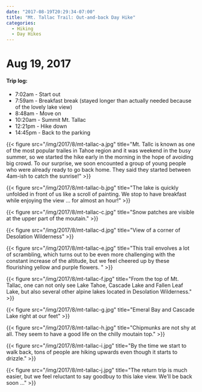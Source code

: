 ```yaml
---
date: "2017-08-19T20:29:34-07:00"
title: "Mt. Tallac Trail: Out-and-back Day Hike"
categories:
  - Hiking
  - Day Hikes
---
```

# Aug 19, 2017

#### Trip log:

* 7:02am - Start out
* 7:59am - Breakfast break (stayed longer than actually needed because of the lovely lake view)
* 8:48am - Move on
* 10:20am - Summit Mt. Tallac
* 12:21pm - Hike down
* 14:45pm - Back to the parking

{{< figure src="/img/2017/8/mt-tallac-a.jpg" title="Mt. Tallc is known as one of the most popular trailes in Tahoe region and it was weekend in the busy summer, so we started the hike early in the morning in the hope of avoiding big crowd. To our surprise, we soon encounted a group of young people who were already ready to go back home. They said they started between 4am-ish to catch the sunrise!" >}}
<!--more-->

{{< figure src="/img/2017/8/mt-tallac-b.jpg" title="The lake is quickly unfolded in front of us like a scroll of painting. We stop to have breakfast while enjoying the view ... for almost an hour!" >}}

{{< figure src="/img/2017/8/mt-tallac-c.jpg" title="Snow patches are visible at the upper part of the moutain." >}}

{{< figure src="/img/2017/8/mt-tallac-d.jpg" title="View of a corner of Desolation Wilderness" >}}

{{< figure src="/img/2017/8/mt-tallac-e.jpg" title="This trail envolves a lot of scrambling, which turns out to be even more challenging with the constant increase of the altitude, but we feel cheered up by these flourishing yellow and purple flowers. " >}}

{{< figure src="/img/2017/8/mt-tallac-f.jpg" title="From the top of Mt. Tallac, one can not only see Lake Tahoe, Cascade Lake and Fallen Leaf Lake, but also several other alpine lakes located in Desolation Wilderness." >}}

{{< figure src="/img/2017/8/mt-tallac-g.jpg" title="Emeral Bay and Cascade Lake right at our feet" >}}

{{< figure src="/img/2017/8/mt-tallac-h.jpg" title="Chipmunks are not shy at all. They seem to have a good life on the chilly moutain top." >}}

{{< figure src="/img/2017/8/mt-tallac-i.jpg" title="By the time we start to walk back, tons of people are hiking upwards even though it starts to drizzle." >}}

{{< figure src="/img/2017/8/mt-tallac-j.jpg" title="The return trip is much easier, but we feel reluctant to say goodbuy to this lake view. We'll be back soon ..." >}}
